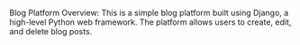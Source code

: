 Blog Platform
Overview:
This is a simple blog platform built using Django, a high-level Python web framework. 
The platform allows users to create, edit, and delete blog posts.
